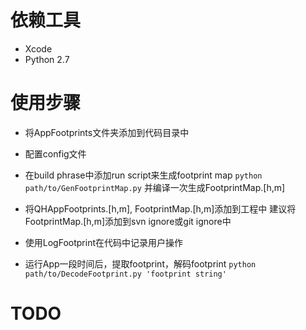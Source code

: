 # 依赖工具
* Xcode
* Python 2.7

# 使用步骤
* 将AppFootprints文件夹添加到代码目录中

* 配置config文件

* 在build phrase中添加run script来生成footprint map
  `python path/to/GenFootprintMap.py`
  并编译一次生成FootprintMap.[h,m]

* 将QHAppFootprints.[h,m], FootprintMap.[h,m]添加到工程中
  建议将FootprintMap.[h,m]添加到svn ignore或git ignore中

* 使用LogFootprint在代码中记录用户操作

* 运行App一段时间后，提取footprint，解码footprint
`python path/to/DecodeFootprint.py 'footprint string'`

# TODO
